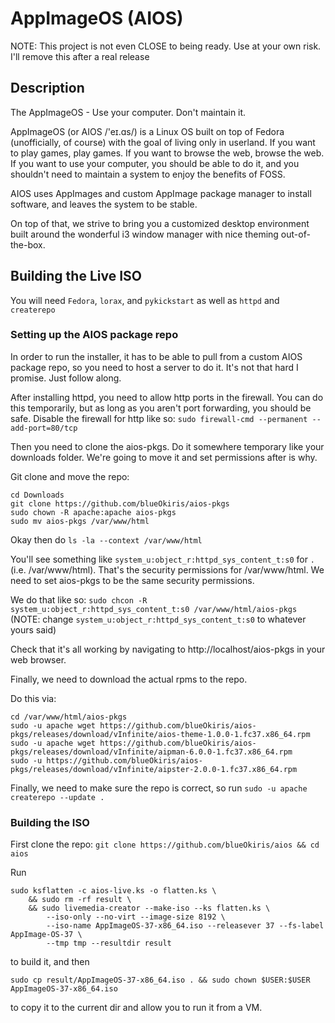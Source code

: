 # AppImageOS (AIOS)

NOTE: This project is not even CLOSE to being ready. Use at your own risk. I'll remove this after a real release

## Description

The AppImageOS - Use your computer. Don't maintain it.

AppImageOS (or AIOS /'eɪ.ɑs/) is a Linux OS built on top of Fedora (unofficially, of course) with the goal of living only in userland. If you want to play games, play games. If you want to browse the web, browse the web. If you want to use your computer, you should be able to do it, and you shouldn't need to maintain a system to enjoy the benefits of FOSS.

AIOS uses AppImages and custom AppImage package manager to install software, and leaves the system to be stable.

On top of that, we strive to bring you a customized desktop environment built around the wonderful i3 window manager with nice theming out-of-the-box.

## Building the Live ISO

You will need `Fedora`, `lorax`, and `pykickstart` as well as `httpd` and `createrepo`

### Setting up the AIOS package repo

In order to run the installer, it has to be able to pull from a custom AIOS package repo, so you need to host a server to do it. It's not that hard I promise. Just follow along.

After installing httpd, you need to allow http ports in the firewall. You can do this temporarily, but as long as you aren't port forwarding, you should be safe. Disable the firewall for http like so: `sudo firewall-cmd --permanent --add-port=80/tcp`

Then you need to clone the aios-pkgs. Do it somewhere temporary like your downloads folder. We're going to move it and set permissions after is why.

Git clone and move the repo:

```
cd Downloads
git clone https://github.com/blueOkiris/aios-pkgs
sudo chown -R apache:apache aios-pkgs
sudo mv aios-pkgs /var/www/html
```

Okay then do `ls -la --context /var/www/html`

You'll see something like `system_u:object_r:httpd_sys_content_t:s0` for `.` (i.e. /var/www/html). That's the security permissions for /var/www/html. We need to set aios-pkgs to be the same security permissions.

We do that like so: `sudo chcon -R system_u:object_r:httpd_sys_content_t:s0 /var/www/html/aios-pkgs` (NOTE: change `system_u:object_r:httpd_sys_content_t:s0` to whatever yours said)

Check that it's all working by navigating to http://localhost/aios-pkgs in your web browser.

Finally, we need to download the actual rpms to the repo.

Do this via:

```
cd /var/www/html/aios-pkgs
sudo -u apache wget https://github.com/blueOkiris/aios-pkgs/releases/download/vInfinite/aios-theme-1.0.0-1.fc37.x86_64.rpm
sudo -u apache wget https://github.com/blueOkiris/aios-pkgs/releases/download/vInfinite/aipman-6.0.0-1.fc37.x86_64.rpm
sudo -u https://github.com/blueOkiris/aios-pkgs/releases/download/vInfinite/aipster-2.0.0-1.fc37.x86_64.rpm
```

Finally, we need to make sure the repo is correct, so run `sudo -u apache createrepo --update .`

### Building the ISO

First clone the repo: `git clone https://github.com/blueOkiris/aios && cd aios`

Run

```
sudo ksflatten -c aios-live.ks -o flatten.ks \
    && sudo rm -rf result \
    && sudo livemedia-creator --make-iso --ks flatten.ks \
        --iso-only --no-virt --image-size 8192 \
        --iso-name AppImageOS-37-x86_64.iso --releasever 37 --fs-label AppImage-OS-37 \
        --tmp tmp --resultdir result
```

to build it, and then

```
sudo cp result/AppImageOS-37-x86_64.iso . && sudo chown $USER:$USER AppImageOS-37-x86_64.iso
```

to copy it to the current dir and allow you to run it from a VM.

